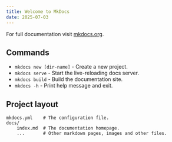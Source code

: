 ```yaml
---
title: Welcome to MkDocs
date: 2025-07-03
---
```


For full documentation visit [mkdocs.org](https://www.mkdocs.org).

## Commands

* `mkdocs new [dir-name]` - Create a new project.
* `mkdocs serve` - Start the live-reloading docs server.
* `mkdocs build` - Build the documentation site.
* `mkdocs -h` - Print help message and exit.

<!-- more -->

## Project layout

    mkdocs.yml    # The configuration file.
    docs/
        index.md  # The documentation homepage.
        ...       # Other markdown pages, images and other files.
